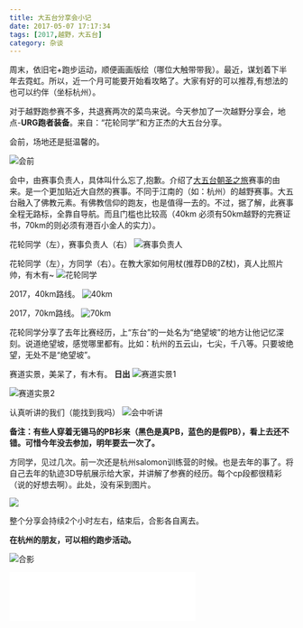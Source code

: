 ```yaml
---
title: 大五台分享会小记
date: 2017-05-07 17:17:34
tags: [2017,越野，大五台]
category: 杂谈
---
```

周末，依旧宅+跑步运动，顺便画画版绘（哪位大触带带我）。最近，谋划着下半年去霓虹。所以，近一个月可能要开始看攻略了。大家有好的可以推荐,有想法的也可以约伴（坐标杭州）。

对于越野跑参赛不多，共退赛两次的菜鸟来说。今天参加了一次越野分享会，地点-**URG跑者装备**。来自：“花轮同学”和方正杰的大五台分享。

会前，场地还是挺温馨的。

![会前](http://of7369y0i.bkt.clouddn.com//2017/05/%E6%9D%82%E8%B0%88%E5%BE%AE%E4%BF%A1%E5%9B%BE%E7%89%87_20170507185739.jpg)

<!--more-->

会中，由赛事负责人，具体叫什么忘了,抱歉。介绍了[大五台朝圣之旅](http://www.grandwutai.com/)赛事的由来。是一个更加贴近大自然的赛事。不同于江南的（如：杭州）的越野赛事。大五台融入了佛教元素。有佛教信仰的跑友，也是值得一去的。不过，据了解，此赛事全程无路标，全靠自导航。而且门槛也比较高（40km 必须有50km越野的完赛证书，70km的则必须有港百小金人的实力）。

花轮同学（左），赛事负责人（右）
![赛事负责人](http://of7369y0i.bkt.clouddn.com//2017/05/%E6%9D%82%E8%B0%88%E6%8D%95%E8%8E%B7.JPG)

花轮同学（左），方同学（右）。在教大家如何用杖(推荐DB的Z杖)，真人比照片帅，有木有~
![花轮同学](http://of7369y0i.bkt.clouddn.com//2017/05/%E6%9D%82%E8%B0%88%E6%96%B9%20and%20%E8%8A%B1.JPG)

2017，40km路线。
![40km](http://of7369y0i.bkt.clouddn.com//2017/05/%E6%9D%82%E8%B0%88%E5%BE%AE%E4%BF%A1%E5%9B%BE%E7%89%87_20170507191553.jpg)

2017，70km路线。
![70km](http://of7369y0i.bkt.clouddn.com//2017/05/%E6%9D%82%E8%B0%88%E5%BE%AE%E4%BF%A1%E5%9B%BE%E7%89%87_20170507191559.jpg)


花轮同学分享了去年比赛经历，上“东台”的一处名为“绝望坡”的地方让他记忆深刻。说道绝望坡，感觉哪里都有。比如：杭州的五云山，七尖，千八等。只要坡绝望，无处不是“绝望坡”。

赛道实景，美呆了，有木有。
**日出**
![赛道实景1](http://of7369y0i.bkt.clouddn.com//2017/05/%E6%9D%82%E8%B0%88%E6%97%A5%E5%87%BA.JPG)

![赛道实景2](http://of7369y0i.bkt.clouddn.com//2017/05/%E6%9D%82%E8%B0%884.JPG)

认真听讲的我们（能找到我吗）
![会中听讲](http://of7369y0i.bkt.clouddn.com//2017/05/%E6%9D%82%E8%B0%882.JPG)

**备注：有些人穿着无锡马的PB衫来（黑色是真PB，蓝色的是假PB），看上去还不错。可惜今年没去参加，明年要去一次了。**

方同学，见过几次。前一次还是杭州salomon训练营的时候。也是去年的事了。将自己去年的轨迹3D导航展示给大家，并讲解了参赛的经历。每个cp段都很精彩（说的好想去啊）。此处，没有采到图片。

![](http://of7369y0i.bkt.clouddn.com//2017/05/%E6%9D%82%E8%B0%883.jpg)

整个分享会持续2个小时左右，结束后，合影各自离去。

**在杭州的朋友，可以相约跑步活动。**

![合影](http://of7369y0i.bkt.clouddn.com//2017/05/%E6%9D%82%E8%B0%88%E5%90%88%E5%BD%B1.JPG)

<iframe frameborder="no" border="0" marginwidth="0" marginheight="0" width=330 height=86 src="//music.163.com/outchain/player?type=2&id=28283346&auto=1&height=66"></iframe>
